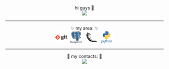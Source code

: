 <div id="header" align="center">
 hi guys 👋
<div id="badges"> <img src="https://media.tenor.com/w4MlhOa0YgYAAAAd/ryan-gosling-drive2011.gif" width="450"> 
</div>
</div>

---

<div id="header" align="center">
✨ my area: ✨
<div id="badges">
<img src="https://github.com/devicons/devicon/blob/master/icons/git/git-original-wordmark.svg" title="Git"  alt="Git" width="40" height="40"/>&nbsp;
<img src="https://github.com/devicons/devicon/blob/master/icons/postgresql/postgresql-original-wordmark.svg" title="Postresql"  alt="Postresql" width="40" height="40"/>&nbsp;
<img src="https://github.com/devicons/devicon/blob/master/icons/flask/flask-original.svg" title="Flask"  alt="Flask" width="40" height="40"/>&nbsp;
<img src="https://github.com/devicons/devicon/blob/master/icons/python/python-original-wordmark.svg" title="Python"  alt="Python" width="40" height="40"/>&nbsp;
</div>
</div>

---

<div id="header" align="center">
 💬 my contacts: 💬
<div id="badges">
  <a href="https://t.me/guigli">
<img src="https://www.svgrepo.com/show/354443/telegram.svg" width="40"> 
  </a>
</div>
</div>
<!--
**mauinaw/mauinaw** is a ✨ _special_ ✨ repository because its `README.md` (this file) appears on your GitHub profile.

Here are some ideas to get you started:

- 🔭 I’m currently working on ...
- 🌱 I’m currently learning ...
- 👯 I’m looking to collaborate on ...
- 🤔 I’m looking for help with ...
- 💬 Ask me about ...
- 📫 How to reach me: ...
- 😄 Pronouns: ...
- ⚡ Fun fact: ...
-->
